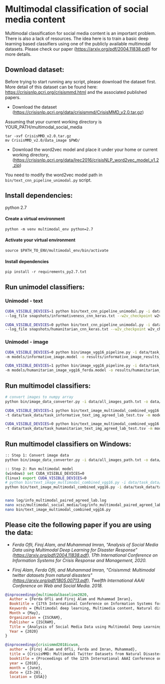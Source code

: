 # Multimodal classification of social media content


Multimodal classification for social media content is an important problem. There is also a lack of resources. The idea here is to train a basic deep learning based classifiers using one of the publicly available multimodal datasets. Please check our paper (https://arxiv.org/pdf/2004.11838.pdf) for more details.

## Download dataset:
Before trying to start running any script, please download the dataset first. More detail of this dataset can be found here: https://crisisnlp.qcri.org/crisismmd.html and the associated published papers.

* Download the dataset (https://crisisnlp.qcri.org/data/crisismmd/CrisisMMD_v2.0.tar.gz)

Assuming that your current working directory is YOUR_PATH/multimodal_social_media
```
tar -xvf CrisisMMD_v2.0.tar.gz
mv CrisisMMD_v2.0/data_image $PWD/
```

* Download the word2vec model and place it under your home or current working directory, (https://crisisnlp.qcri.org/data/lrec2016/crisisNLP_word2vec_model_v1.2.zip)

You need to modify the word2vec model path in ```bin/text_cnn_pipeline_unimodal.py``` script.

## Install dependencies:
python 2.7

#### Create a virtual environment
```
python -m venv multimodal_env python=2.7
```
#### Activate your virtual environment
```
source $PATH_TO_ENV/multimodal_env/bin/activate
```

#### Install dependencies
```
pip install -r requirements_py2.7.txt
```

## Run unimodel classifiers:

### Unimodel - text

```bash
CUDA_VISIBLE_DEVICES=1 python bin/text_cnn_pipeline_unimodal.py -i data/task_data/task_informative_text_img_agreed_lab_train.tsv -v data/task_data/task_informative_text_img_agreed_lab_dev.tsv -t data/task_data/task_informative_text_img_agreed_lab_test.tsv \
--log_file snapshots/informativeness_cnn_keras.txt --w2v_checkpoint w2v_checkpoint/word_emb_informative_keras.model -m models/informativeness_cnn_keras.model -l labeled/informativeness_labeled_cnn.tsv -o results/informativeness_results_cnn.txt >&log/text_info_cnn.txt &

CUDA_VISIBLE_DEVICES=0 python bin/text_cnn_pipeline_unimodal.py -i data/task_data/task_humanitarian_text_img_agreed_lab_train.tsv -v data/task_data/task_humanitarian_text_img_agreed_lab_dev.tsv -t data/task_data/task_humanitarian_text_img_agreed_lab_test.tsv \
--log_file snapshots/humanitarian_cnn_keras.txt --w2v_checkpoint w2v_checkpoint/word_emb_humanitarian_keras.model -m models/humanitarian_cnn_keras.model -l labeled/humanitarian_labeled_cnn.tsv -o results/humanitarian_results_cnn.txt >&log/text_hum_cnn.txt &

```
### Unimodel - image

```bash
CUDA_VISIBLE_DEVICES=0 python bin/image_vgg16_pipeline.py -i data/task_data/task_informative_text_img_agreed_lab_train.tsv -v data/task_data/task_informative_text_img_agreed_lab_dev.tsv -t data/task_data/task_informative_text_img_agreed_lab_test.tsv  \
-m models/informative_image.model -o results/informative_image_results_cnn_keras.txt >& log/informative_img_vgg16.log &

CUDA_VISIBLE_DEVICES=1 python bin/image_vgg16_pipeline.py -i data/task_data/task_humanitarian_text_img_agreed_lab_train.tsv -v data/task_data/task_humanitarian_text_img_agreed_lab_dev.tsv -t data/task_data/task_humanitarian_text_img_agreed_lab_test.tsv \
-m models/humanitarian_image_vgg16_ferda.model -o results/humanitarian_image_vgg16.txt >& log/humanitarian_img_vgg16.log &

```


## Run multimodel classifiers:

```bash
# convert images to numpy array
python bin/image_data_converter.py -i data/all_images_path.txt -o data/task_data/all_images_data_dump.npy

CUDA_VISIBLE_DEVICES=1 python bin/text_image_multimodal_combined_vgg16.py -i data/task_data/task_informative_text_img_agreed_lab_train.tsv -v data/task_data/task_informative_text_img_agreed_lab_dev.tsv \
-t data/task_data/task_informative_text_img_agreed_lab_test.tsv -m models/info_multimodal_paired_agreed_lab.model -o results/info_multimodal_results_cnn_paired_agreed_lab.txt --w2v_checkpoint w2v_checkpoint/data_w2v_info_paired_agreed_lab.model --label_index 6 >& log/info_multimodal_paired_agreed_lab.log &

CUDA_VISIBLE_DEVICES=0 python bin/text_image_multimodal_combined_vgg16.py -i data/task_data/task_humanitarian_text_img_agreed_lab_train.tsv -v data/task_data/task_humanitarian_text_img_agreed_lab_dev.tsv \
-t data/task_data/task_humanitarian_text_img_agreed_lab_test.tsv -m models/hum_multimodal_paired_agreed_lab.model -o results/hum_multimodal_results_cnn_paired_agreed_lab.txt --w2v_checkpoint w2v_checkpoint/data_w2v_hum_paired_agreed_lab.model --label_index 6 >& log/hum_multimodal_paired_agreed_lab.log &

```

## Run multimodel classifiers on Windows:

```bash
:: Step 1: Convert image data
python bin/image_data_converter.py -i data/all_images_path.txt -o data/task_data/all_images_data_dump.npy

:: Step 2: Run multimodal model
(windows) set CUDA_VISIBLE_DEVICES=0
(linux) export CUDA_VISIBLE_DEVICES=0
# python bin/text_image_multimodal_combined_vgg16.py -i data/task_data/task_informative_text_img_agreed_lab_train.tsv -v data/task_data/task_informative_text_img_agreed_lab_dev.tsv -t data/task_data/task_informative_text_img_agreed_lab_test.tsv -m models/info_multimodal_paired_agreed_lab.model -o results/info_multimodal_results_cnn_paired_agreed_lab.txt --w2v_checkpoint w2v_checkpoint/data_w2v_info_paired_agreed_lab.model --label_index 6 > log/info_multimodal_paired_agreed_lab.log 2>&1
python bin/text_image_multimodal_combined_vgg16.py -i data/task_data/task_informative_text_img_agreed_lab_train.tsv -v data/task_data/task_informative_text_img_agreed_lab_dev.tsv -t data/task_data/task_informative_text_img_agreed_lab_test.tsv -m models/info_multimodal_paired_agreed_lab.weights.h5 -o results/info_multimodal_results_cnn_paired_agreed_lab.txt --w2v_checkpoint w2v_checkpoint/data_w2v_info_paired_agreed_lab.model --label_index 6 > log/info_multimodal_paired_agreed_lab.log 2>&1


nano log/info_multimodal_paired_agreed_lab.log
nano xcsz/multimodal_social_media/log/info_multimodal_paired_agreed_lab.log
nano bin/text_image_multimodal_combined_vgg16.py

```


## Please cite the following paper if you are using the data:

* *Ferda Ofli, Firoj Alam, and Muhammad Imran, "Analysis of Social Media Data using Multimodal Deep Learning for Disaster Response" (https://arxiv.org/pdf/2004.11838.pdf), 17th International Conference on Information Systems for Crisis Response and Management, 2020.*

* *Firoj Alam, Ferda Ofli, and Muhammad Imran, "Crisismmd: Multimodal twitter datasets from natural disasters" (https://arxiv.org/pdf/1805.00713.pdf), Twelfth International AAAI Conference on Web and Social Media. 2018.*


```bib
@inproceedings{multimodalbaseline2020,
  Author = {Ferda Ofli and Firoj Alam and Muhammad Imran},
  Booktitle = {17th International Conference on Information Systems for Crisis Response and Management},
  Keywords = {Multimodal deep learning, Multimedia content, Natural disasters, Crisis Computing, Social media},
  Month = {May},
  Organization = {ISCRAM},
  Publisher = {ISCRAM},
  Title = {Analysis of Social Media Data using Multimodal Deep Learning for Disaster Response},
  Year = {2020}
}

@inproceedings{crisismmd2018icwsm,
  author = {Firoj Alam and Ofli, Ferda and Imran, Muhammad},
  title = {CrisisMMD: Multimodal Twitter Datasets from Natural Disasters},
  booktitle = {Proceedings of the 12th International AAAI Conference on Web and Social Media (ICWSM)},
  year = {2018},
  month = {June},
  date = {23-28},
  location = {USA}}

```
